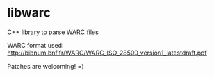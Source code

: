 # libwarc
C++ library to parse WARC files


WARC format used: http://bibnum.bnf.fr/WARC/WARC_ISO_28500_version1_latestdraft.pdf


Patches are welcoming! =)
